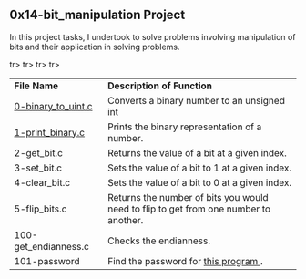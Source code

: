 ## 0x14-bit_manipulation Project ##

In this project tasks, I undertook to solve problems involving manipulation of bits and 
their application in solving problems.

<table>
  <tr> <td> <b> File Name </td> <td> <b> Description of Function  </td> </tr>
  <tr> <td> <a href ="https://github.com/Nels22/alx-low_level_programming/blob/master/0x14-bit_manipulation/0-binary_to_uint.c">0-binary_to_uint.c</a> </td>
       <td>Converts a binary number to an unsigned int </td> 
  </tr>
   <tr> <td> <a href ="https://github.com/Nels22/alx-low_level_programming/blob/master/0x14-bit_manipulation/1-print_binary.c">1-print_binary.c</a> </td>
       <td>Prints the binary representation of a number. </td> 
  </tr>
  <tr> <td> <a href ="https://github.com/Nels22/alx-low_level_programming/blob/master/0x14-bit_manipulation/2-get_bit.c"></a>2-get_bit.c </td>
       <td>Returns the value of a bit at a given index. </td> 
  </tr>
  <tr> <td> <a href ="https://github.com/Nels22/alx-low_level_programming/blob/master/0x14-bit_manipulation/3-set_bit.c"></a>3-set_bit.c </td>
       <td>Sets the value of a bit to 1 at a given index. </td> 
  </tr>
  tr> <td> <a href ="https://github.com/Nels22/alx-low_level_programming/blob/master/0x14-bit_manipulation/4-clear_bit.c"></a>4-clear_bit.c </td>
       <td>Sets the value of a bit to 0 at a given index. </td> 
  </tr>
  tr> <td> <a href ="https://github.com/Nels22/alx-low_level_programming/blob/master/0x14-bit_manipulation/4-clear_bit.c"></a> 5-flip_bits.c </td>
       <td> Returns the number of bits you would need to flip to get from one number to another. </td> 
  </tr>
   tr> <td> <a href ="https://github.com/Nels22/alx-low_level_programming/blob/master/0x14-bit_manipulation/4-clear_bit.c"></a> 100-get_endianness.c </td>
       <td> Checks the endianness. </td> 
  </tr>
   tr> <td> <a href ="https://github.com/Nels22/alx-low_level_programming/blob/master/0x14-bit_manipulation/4-clear_bit.c"></a> 101-password </td>
       <td> Find the password for <a href = https://github.com/holbertonschool/0x13.c"> this program </a>. </td> 
  </tr>

